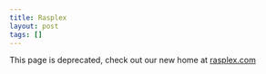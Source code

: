 ```yaml
---
title: Rasplex
layout: post
tags: []
---
```




This page is deprecated, check out our new home at [rasplex.com](https://rasplex.com)
